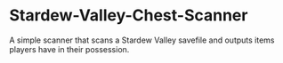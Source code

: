 # Stardew-Valley-Chest-Scanner
A simple scanner that scans a Stardew Valley savefile and outputs items players have in their possession.

